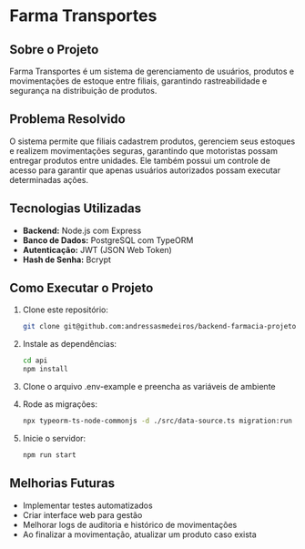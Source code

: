 # Farma Transportes

## Sobre o Projeto
Farma Transportes é um sistema de gerenciamento de usuários, produtos e movimentações de estoque entre filiais, garantindo rastreabilidade e segurança na distribuição de produtos.

## Problema Resolvido
O sistema permite que filiais cadastrem produtos, gerenciem seus estoques e realizem movimentações seguras, garantindo que motoristas possam entregar produtos entre unidades. Ele também possui um controle de acesso para garantir que apenas usuários autorizados possam executar determinadas ações.

## Tecnologias Utilizadas
- **Backend:** Node.js com Express
- **Banco de Dados:** PostgreSQL com TypeORM
- **Autenticação:** JWT (JSON Web Token)
- **Hash de Senha:** Bcrypt

## Como Executar o Projeto
1. Clone este repositório:
   ```sh
   git clone git@github.com:andressasmedeiros/backend-farmacia-projeto02.git
   ```
2. Instale as dependências:
   ```sh
   cd api
   npm install
   ```
3. Clone o arquivo .env-example e preencha as variáveis de ambiente

4. Rode as migrações:
   ```sh
   npx typeorm-ts-node-commonjs -d ./src/data-source.ts migration:run
   ```
5. Inicie o servidor:
   ```sh
   npm run start
   ```

## Melhorias Futuras
- Implementar testes automatizados
- Criar interface web para gestão
- Melhorar logs de auditoria e histórico de movimentações
- Ao finalizar a movimentação, atualizar um produto caso exista


